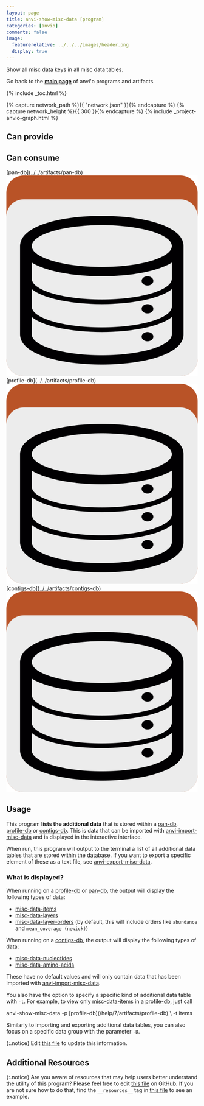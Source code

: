 ```yaml
---
layout: page
title: anvi-show-misc-data [program]
categories: [anvio]
comments: false
image:
  featurerelative: ../../../images/header.png
  display: true
---
```


Show all misc data keys in all misc data tables.

Go back to the **[main page](../../)** of anvi'o programs and artifacts.


{% include _toc.html %}
<div id="svg" class="subnetwork"></div>
{% capture network_path %}{{ "network.json" }}{% endcapture %}
{% capture network_height %}{{ 300 }}{% endcapture %}
{% include _project-anvio-graph.html %}


## Can provide

<p style="text-align: left" markdown="1"></p>

## Can consume

<p style="text-align: left" markdown="1"><span class="artifact-r">[pan-db](../../artifacts/pan-db) <img src="../../images/icons/DB.png" class="artifact-icon-mini" /></span> <span class="artifact-r">[profile-db](../../artifacts/profile-db) <img src="../../images/icons/DB.png" class="artifact-icon-mini" /></span> <span class="artifact-r">[contigs-db](../../artifacts/contigs-db) <img src="../../images/icons/DB.png" class="artifact-icon-mini" /></span></p>

## Usage


This program **lists the additional data** that is stored within a <span class="artifact-n">[pan-db](/help/7/artifacts/pan-db)</span>, <span class="artifact-n">[profile-db](/help/7/artifacts/profile-db)</span> or <span class="artifact-n">[contigs-db](/help/7/artifacts/contigs-db)</span>. This is data that can be imported with <span class="artifact-n">[anvi-import-misc-data](/help/7/programs/anvi-import-misc-data)</span> and is displayed in the interactive interface. 

When run, this program will output to the terminal a list of all additional data tables that are stored within the database. If you want to export a specific element of these as a text file, see <span class="artifact-n">[anvi-export-misc-data](/help/7/programs/anvi-export-misc-data)</span>. 

### What is displayed? 

When running on a <span class="artifact-n">[profile-db](/help/7/artifacts/profile-db)</span> or <span class="artifact-n">[pan-db](/help/7/artifacts/pan-db)</span>, the output will display the following types of data:

- <span class="artifact-n">[misc-data-items](/help/7/artifacts/misc-data-items)</span> 
- <span class="artifact-n">[misc-data-layers](/help/7/artifacts/misc-data-layers)</span>
- <span class="artifact-n">[misc-data-layer-orders](/help/7/artifacts/misc-data-layer-orders)</span> (by default, this will include orders like `abundance` and `mean_coverage (newick)`)

When running on a <span class="artifact-n">[contigs-db](/help/7/artifacts/contigs-db)</span>, the output will display the following types of data:

- <span class="artifact-n">[misc-data-nucleotides](/help/7/artifacts/misc-data-nucleotides)</span> 
- <span class="artifact-n">[misc-data-amino-acids](/help/7/artifacts/misc-data-amino-acids)</span> 

These have no default values and will only contain data that has been imported with <span class="artifact-n">[anvi-import-misc-data](/help/7/programs/anvi-import-misc-data)</span>. 

You also have the option to specify a specific kind of additional data table with `-t`. For example, to view only <span class="artifact-n">[misc-data-items](/help/7/artifacts/misc-data-items)</span> in a <span class="artifact-n">[profile-db](/help/7/artifacts/profile-db)</span>, just call

<div class="codeblock" markdown="1">
anvi&#45;show&#45;misc&#45;data &#45;p <span class="artifact&#45;n">[profile&#45;db](/help/7/artifacts/profile&#45;db)</span> \
                    &#45;t items 
</div>

Similarly to importing and exporting additional data tables, you can also focus on a specific data group with the parameter `-D`.


{:.notice}
Edit [this file](https://github.com/merenlab/anvio/tree/master/anvio/docs/programs/anvi-show-misc-data.md) to update this information.


## Additional Resources



{:.notice}
Are you aware of resources that may help users better understand the utility of this program? Please feel free to edit [this file](https://github.com/merenlab/anvio/tree/master/bin/anvi-show-misc-data) on GitHub. If you are not sure how to do that, find the `__resources__` tag in [this file](https://github.com/merenlab/anvio/blob/master/bin/anvi-interactive) to see an example.
